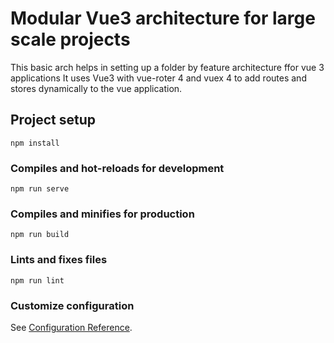 # Modular Vue3 architecture for large scale projects
This basic arch helps in setting up a folder by feature architecture ffor vue 3 applications
It uses Vue3 with vue-roter 4 and vuex 4 to add routes and stores dynamically to the vue application.

## Project setup
```
npm install
```

### Compiles and hot-reloads for development
```
npm run serve
```

### Compiles and minifies for production
```
npm run build
```

### Lints and fixes files
```
npm run lint
```

### Customize configuration
See [Configuration Reference](https://cli.vuejs.org/config/).
